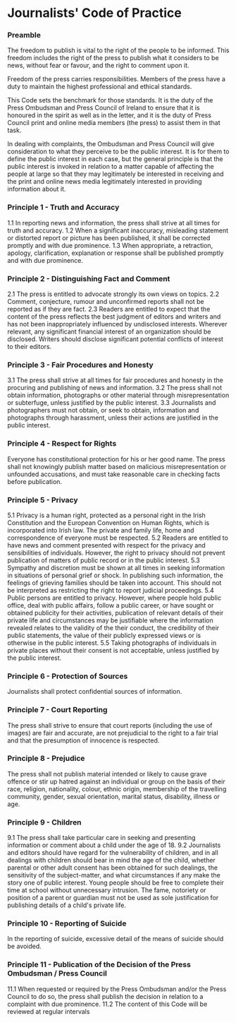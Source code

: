 # Journalists' Code of Practice

### Preamble

The freedom to publish is vital to the right of the people to be informed. This freedom includes the right of the press to publish what it considers to be news, without fear or favour, and the right to comment upon it.

Freedom of the press carries responsibilities. Members of the press have a duty to maintain the highest professional and ethical standards.

This Code sets the benchmark for those standards. It is the duty of the Press Ombudsman and Press Council of Ireland to ensure that it is honoured in the spirit as well as in the letter, and it is the duty of Press Council print and online media members (the press) to assist them in that task.

In dealing with complaints, the Ombudsman and Press Council will give consideration to what they perceive to be the public interest. It is for them to define the public interest in each case, but the general principle is that the public interest is invoked in relation to a matter capable of affecting the people at large so that they may legitimately be interested in receiving and the print and online news media legitimately interested in providing information about it.

### Principle 1 - Truth and Accuracy
1.1 In reporting news and information, the press shall strive at all times for truth and accuracy.
1.2 When a significant inaccuracy, misleading statement or distorted report or picture has been published, it shall be corrected promptly and with due prominence.
1.3 When appropriate, a retraction, apology, clarification, explanation or response shall be published promptly and with due prominence.


### Principle 2 - Distinguishing Fact and Comment
2.1 The press is entitled to advocate strongly its own views on topics.
2.2 Comment, conjecture, rumour and unconfirmed reports shall not be reported as if they are fact.
2.3 Readers are entitled to expect that the content of the press reflects the best judgment of editors and writers and has not been inappropriately influenced by undisclosed interests. Wherever relevant, any significant financial interest of an organization should be disclosed. Writers should disclose significant potential conflicts of interest to their editors.


###  Principle 3 - Fair Procedures and Honesty
3.1 The press shall strive at all times for fair procedures and honesty in the procuring and publishing of news and information.
3.2 The press shall not obtain information, photographs or other material through misrepresentation or subterfuge, unless justified by the public interest.
3.3 Journalists and photographers must not obtain, or seek to obtain, information and photographs through harassment, unless their actions are justified in the public interest.


###  Principle 4 - Respect for Rights
Everyone has constitutional protection for his or her good name. The press shall not knowingly publish matter based on malicious misrepresentation or unfounded accusations, and must take reasonable care in checking facts before publication.


###  Principle 5 - Privacy
5.1 Privacy is a human right, protected as a personal right in the Irish Constitution and the European Convention on Human Rights, which is incorporated into Irish law. The private and family life, home and correspondence of everyone must be respected.
5.2 Readers are entitled to have news and comment presented with respect for the privacy and sensibilities of individuals. However, the right to privacy should not prevent publication of matters of public record or in the public interest.
5.3 Sympathy and discretion must be shown at all times in seeking information in situations of personal grief or shock. In publishing such information, the feelings of grieving families should be taken into account. This should not be interpreted as restricting the right to report judicial proceedings.
5.4 Public persons are entitled to privacy. However, where people hold public office, deal with public affairs, follow a public career, or have sought or obtained publicity for their activities, publication of relevant details of their private life and circumstances may be justifiable where the information revealed relates to the validity of the their conduct, the credibility of their public statements, the value of their publicly expressed views or is otherwise in the public interest.
5.5 Taking photographs of individuals in private places without their consent is not acceptable, unless justified by the public interest.


###  Principle 6 - Protection of Sources
Journalists shall protect confidential sources of information.


###  Principle 7 - Court Reporting
The press shall strive to ensure that court reports (including the use of images) are fair and accurate, are not prejudicial to the right to a fair trial and that the presumption of innocence is respected.


###  Principle 8 - Prejudice
The press shall not publish material intended or likely to cause grave offence or stir up hatred against an individual or group on the basis of their race, religion, nationality, colour, ethnic origin, membership of the travelling community, gender, sexual orientation, marital status, disability, illness or age.


###  Principle 9 - Children
9.1 The press shall take particular care in seeking and presenting information or comment about a child under the age of 18.
9.2 Journalists and editors should have regard for the vulnerability of children, and in all dealings with children should bear in mind the age of the child, whether parental or other adult consent has been obtained for such dealings, the sensitivity of the subject-matter, and what circumstances if any make the story one of public interest. Young people should be free to complete their time at school without unnecessary intrusion. The fame, notoriety or position of a parent or guardian must not be used as sole justification for publishing details of a child's private life.


###  Principle 10 - Reporting of Suicide
In the reporting of suicide, excessive detail of the means of suicide should be avoided.


###  Principle 11 - Publication of the Decision of the Press Ombudsman / Press Council
11.1 When requested or required by the Press Ombudsman and/or the Press Council to do so, the press shall publish the decision in relation to a complaint with due prominence.
11.2 The content of this Code will be reviewed at regular intervals

